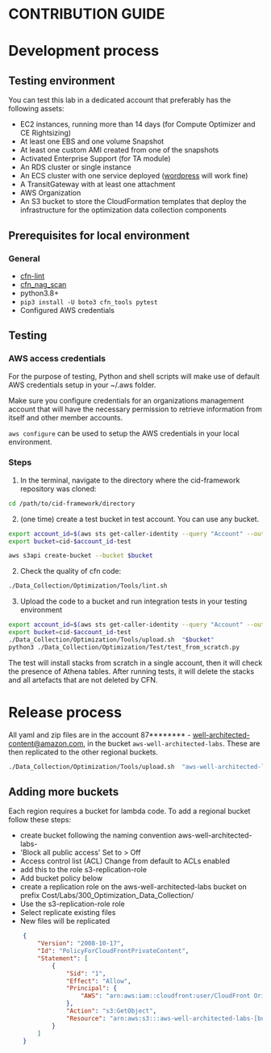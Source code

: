 # CONTRIBUTION GUIDE

# Development process

## Testing environment
You can test this lab in a dedicated account that preferably has the following assets:
* EC2 instances, running more than 14 days (for Compute Optimizer and CE Rightsizing)
* At least one EBS and one volume Snapshot
* At least one custom AMI created from one of the snapshots
* Activated Enterprise Support (for TA module)
* An RDS cluster or single instance
* An ECS cluster with one service deployed ([wordpress](https://aws.amazon.com/blogs/containers/running-wordpress-amazon-ecs-fargate-ecs/) will work fine)
* A TransitGateway with at least one attachment
* AWS Organization
* An S3 bucket to store the CloudFormation templates that deploy the infrastructure for the optimization data collection components

## Prerequisites for local environment

### General

* [cfn-lint](https://github.com/aws-cloudformation/cfn-lint#install)
* [cfn_nag_scan](https://github.com/stelligent/cfn_nag#installation)
* python3.8+
* `pip3 install -U boto3 cfn_tools pytest`
* Configured AWS credentials

## Testing

### AWS access credentials

For the purpose of testing, Python and shell scripts will make use of default AWS credentials setup in your ~/.aws folder.

Make sure you configure credentials for an organizations management account that will have the necessary permission to retrieve information from itself and other member accounts.

`aws configure` can be used to setup the AWS credentials in your local environment.

### Steps

1. In the terminal, navigate to the directory where the cid-framework repository was cloned:

```bash
cd /path/to/cid-framework/directory
```

2. (one time) create a test bucket in test account. You can use any bucket.

```bash
export account_id=$(aws sts get-caller-identity --query "Account" --output text )
export bucket=cid-$account_id-test

aws s3api create-bucket --bucket $bucket
```

2. Check the quality of cfn code:

```bash
./Data_Collection/Optimization/Tools/lint.sh
```

3. Upload the code to a bucket and run integration tests in your testing environment

```bash
export account_id=$(aws sts get-caller-identity --query "Account" --output text )
export bucket=cid-$account_id-test
./Data_Collection/Optimization/Tools/upload.sh  "$bucket"
python3 ./Data_Collection/Optimization/Test/test_from_scratch.py
```

The test will install stacks from scratch in a single account, then it will check the presence of Athena tables. After running tests, it will delete the stacks and all artefacts that are not deleted by CFN.

# Release process
All yaml and zip files are in the account 87******** - well-architected-content@amazon.com, in the bucket `aws-well-architected-labs`. These are then replicated to the other regional buckets.

```bash
./Data_Collection/Optimization/Tools/upload.sh  "aws-well-architected-labs"
```


## Adding more buckets
Each region requires a bucket for lambda code. To add a regional bucket follow these steps:
* create bucket following the naming convention aws-well-architected-labs-<region>
* 'Block all public access' Set to > Off
* Access control list (ACL) Change from default to  ACLs enabled
* add this to the role s3-replication-role
* Add bucket policy below
* create a replication role on the aws-well-architected-labs bucket on prefix Cost/Labs/300_Optimization_Data_Collection/
* Use the s3-replication-role role
* Select replicate existing files
* New files will be replicated

```json
    {
        "Version": "2008-10-17",
        "Id": "PolicyForCloudFrontPrivateContent",
        "Statement": [
            {
                "Sid": "1",
                "Effect": "Allow",
                "Principal": {
                    "AWS": "arn:aws:iam::cloudfront:user/CloudFront Origin Access Identity E3RRAWK7UHVS3O"
                },
                "Action": "s3:GetObject",
                "Resource": "arn:aws:s3:::aws-well-architected-labs-[bucket location]/*"
            }
        ]
    }
```
